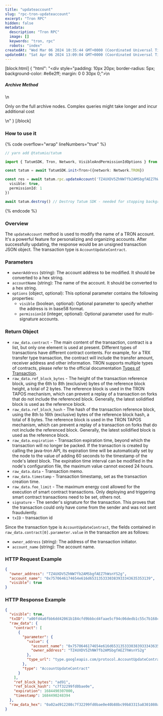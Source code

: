 ```yaml
---
title: "updateaccount"
slug: "rpc-tron-updateaccount"
excerpt: "Tron RPC"
hidden: false
metadata: 
  description: "Tron RPC"
  image: []
  keywords: "tron, rpc"
  robots: "index"
createdAt: "Wed Mar 06 2024 10:35:44 GMT+0000 (Coordinated Universal Time)"
updatedAt: "Sat Apr 06 2024 13:09:04 GMT+0000 (Coordinated Universal Time)"
---
```

[block:html]
{
  "html": "<div style=\"padding: 10px 20px; border-radius: 5px; background-color: #e6e2ff; margin: 0 0 30px 0;\">\n  <h5>Archive Method</h5>\n  <p>Only on the full archive nodes. Complex queries might take longer and incur additional cost</p>\n</div>"
}
[/block]


### How to use it

{% code overflow="wrap" lineNumbers="true" %}

```typescript
// yarn add @tatumio/tatum

import { TatumSDK, Tron, Network, VisibleAndPermissionIdOptions } from '@tatumio/tatum'

const tatum = await TatumSDK.init<Tron>({network: Network.TRON})

const res = await tatum.rpc.updateAccount('TZ4UXDV5ZhNW7fb2AMSbgfAEZ7hWsnYS2g', '0x7570646174654e616d6531353330383933343635353139', {
  visible: true,
  permissionId: 1
})

await tatum.destroy() // Destroy Tatum SDK - needed for stopping background jobs
```

{% endcode %}

### Overview

The `updateAccount` method is used to modify the name of a TRON account. It's a powerful feature for personalizing and organizing accounts. After successfully updating, the response would be an unsigned transaction JSON object. The transaction type is `AccountUpdateContract`.

### Parameters

- `ownerAddress` (string): The account address to be modified. It should be converted to a hex string.
- `accountName` (string): The name of the account. It should be converted to a hex string.
- `options` (object, optional): This optional parameter contains the following properties:
  - `visible` (boolean, optional): Optional parameter to specify whether the address is in base58 format.
  - `permissionId` (integer, optional): Optional parameter used for multi-signature accounts.

### Return Object

- `raw_data.contract` - The main content of the transaction, contract is a list, but only one element is used at present. Different types of transactions have different contract contents. For example, for a TRX transfer type transaction, the contract will include the transfer amount, receiver address and other information. TRON supports multiple types of contracts, please refer to the official documentation [Types of Transaction](https://developers.tron.network/docs/tron-protocol-transaction#types-of-transaction).
- `raw_data.ref_block_bytes` - The height of the transaction reference block, using the 6th to 8th (exclusive) bytes of the reference block height, a total of 2 bytes. The reference block is used in the TRON TAPOS mechanism, which can prevent a replay of a transaction on forks that do not include the referenced block. Generally, the latest solidified block is used as the reference block.
- `raw_data.ref_block_hash` - The hash of the transaction reference block, using the 8th to 16th (exclusive) bytes of the reference block hash, a total of 8 bytes. The reference block is used in the TRON TAPOS mechanism, which can prevent a replay of a transaction on forks that do not include the referenced block. Generally, the latest solidified block is used as the reference block.
- `raw_data.expiration` - Transaction expiration time, beyond which the transaction will no longer be packed. If the transaction is created by calling the java-tron API, its expiration time will be automatically set by the node to the value of adding 60 seconds to the timestamp of the node's latest block. The expiration time interval can be modified in the node's configuration file, the maximum value cannot exceed 24 hours.
- `raw_data.data` - Transaction memo.
- `raw_data.timestamp` - Transaction timestamp, set as the transaction creation time.
- `raw_data.fee_limit` - The maximum energy cost allowed for the execution of smart contract transactions. Only deploying and triggering smart contract transactions need to be set, others not.
- `signature` - The sender's signature for the transaction. This proves that the transaction could only have come from the sender and was not sent fraudulently.
- `txID` - transaction id

Since the transaction type is `AccountUpdateContract`, the fields contained in `raw_data.contract[0].parameter.value` in the transaction are as follows:

- `owner_address` (string): The address of the transaction initiator.
- `account_name` (string): The account name.

### HTTP Request Example

```json
{
  "owner_address": "TZ4UXDV5ZhNW7fb2AMSbgfAEZ7hWsnYS2g",
  "account_name": "0x7570646174654e616d6531353330383933343635353139",
  "visible": true
}
```

### HTTP Response Example

```json
{
  "visible": true,
  "txID": "a00fd4a6fbb6dd42061b184cfd9bbbcd4faae5cf94c06dedb1c55c7b168c37cb",
  "raw_data": {
    "contract": [
      {
        "parameter": {
          "value": {
            "account_name": "0x7570646174654e616d6531353330383933343635353139",
            "owner_address": "TZ4UXDV5ZhNW7fb2AMSbgfAEZ7hWsnYS2g"
          },
          "type_url": "type.googleapis.com/protocol.AccountUpdateContract"
        },
        "type": "AccountUpdateContract"
      }
    ],
    "ref_block_bytes": "ad91",
    "ref_block_hash": "c7f32299fd0bae0e",
    "expiration": 1684490307000,
    "timestamp": 1684490248394
  },
  "raw_data_hex": "0a02ad912208c7f32299fd0bae0e40b88bc99b83315a8301080a127f0a32747970652e676f6f676c65617069732e636f6d2f70726f746f636f6c2e4163636f756e74557064617465436f6e747261637412490a30307837353730363436313734363534653631366436353331333533333330333833393333333433363335333533313339121541fd49eda0f23ff7ec1d03b52c3a45991c24cd440e70cac1c59b8331"
}
```
